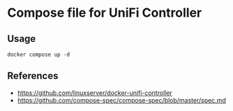 # Compose file for UniFi Controller

## Usage

```
docker compose up -d
```

## References

- https://github.com/linuxserver/docker-unifi-controller
- https://github.com/compose-spec/compose-spec/blob/master/spec.md

